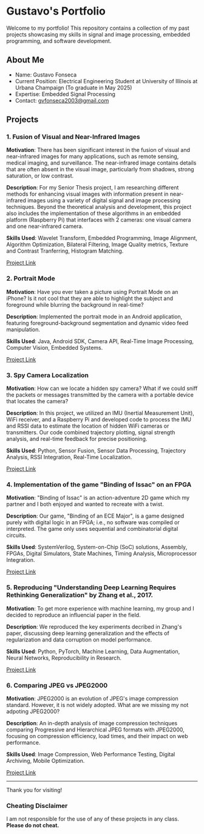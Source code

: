 # Gustavo's Portfolio
Welcome to my portfolio! This repository contains a collection of my past projects showcasing my skills in signal and image processing, embedded programming, and software development.

## About Me
- Name: Gustavo Fonseca
- Current Position: Electrical Engineering Student at University of Illinois at Urbana Champaign (To graduate in May 2025)
- Expertise: Embedded Signal Processing
- Contact: gvfonseca2003@gmail.com

## Projects
### 1. Fusion of Visual and Near-Infrared Images
**Motivation**: There has been significant interest in the fusion of visual and near-infrared images for many applications, such as remote sensing, medical imaging, and surveillance. The near-infrared image contains details that are often absent in the visual image, particularly from shadows, strong saturation, or low contrast.

**Description**: For my Senior Thesis project, I am researching different methods for enhancing visual images with information present in near-infrared images using a variety of digital signal and image processing techniques. Beyond the theoretical analysis and development, this project also includes the implementation of these algorithms in an embedded platform (Raspberry Pi) that interfaces with 2 cameras: one visual camera and one near-infrared camera.

**Skills Used**: Wavelet Transform, Embedded Programming, Image Alignment, Algorithm Optimization, Bilateral Filtering, Image Quality metrics, Texture and Contrast Tranferring, Histogram Matching.  

[Project Link](./VIS_NIR_Image_Fusion)

### 2. Portrait Mode
**Motivation**: Have you ever taken a picture using Portrait Mode on an iPhone? Is it not cool that they are able to highlight the subject and foreground while blurring the background in real-time?

**Description**: Implemented the portrait mode in an Android application, featuring foreground-background segmentation and dynamic video feed manipulation. 

**Skills Used**: Java, Android SDK, Camera API, Real-Time Image Processing, Computer Vision, Embedded Systems.  

[Project Link](./Portrait_Mode)

### 3. Spy Camera Localization
**Motivation**: How can we locate a hidden spy camera? What if we could sniff the packets or messages transmitted by the camera with a portable device that locates the camera?

**Description**: In this project, we utilized an IMU (Inertial Measurement Unit), WiFi receiver, and a Raspberry Pi and developed code to process the IMU and RSSI data to estimate the location of hidden WiFi cameras or transmitters. Our code combined trajectory plotting, signal strength analysis, and real-time feedback for precise positioning.  

**Skills Used**: Python, Sensor Fusion, Sensor Data Processing, Trajectory Analysis, RSSI Integration, Real-Time Localization.  

[Project Link](./Spy_Camera_Localization)

### 4. Implementation of the game "Binding of Issac" on an FPGA
**Motivation**: "Binding of Issac" is an action-adventure 2D game which my partner and I both enjoyed and wanted to recreate with a twist.

**Description**: Our game, "Binding of an ECE Major", is a game designed purely with digital logic in an FPGA; i.e., no software was compiled or interpreted. The game only uses sequential and combinatorial digital circuits. 

**Skills Used**: SystemVerilog, System-on-Chip (SoC) solutions, Assembly, FPGAs, Digital Simulators, State Machines, Timing Analysis, Microprocessor Integration.  

[Project Link](./Binding_of_ECE_game)

### 5. Reproducing "Understanding Deep Learning Requires Rethinking Generalization" by Zhang et al., 2017.
**Motivation**: To get more experience with machine learning, my group and I decided to reproduce an influencial paper in the field.

**Description**: We reproduced the key experiments decribed in Zhang's paper, discussing deep learning generalization and the effects of regularization and data corruption on model performance.  

**Skills Used**: Python, PyTorch, Machine Learning, Data Augmentation, Neural Networks, Reproducibility in Research.  

[Project Link](./CNN_Reproducibility_Challenge)

### 6. Comparing JPEG vs JPEG2000
**Motivation**: JPEG2000 is an evolution of JPEG's image compression standard. However, it is not widely adopted. What are we missing my not adpoting JPEG2000?

**Description**: An in-depth analysis of image compression techniques comparing Progressive and Hierarchical JPEG formats with JPEG2000, focusing on compression efficiency, load times, and their impact on web performance.  

**Skills Used**: Image Compression, Web Performance Testing, Digital Archiving, Mobile Optimization.  

[Project Link](./JPEG_Comparison)



---

Thank you for visiting!

### Cheating Disclaimer
I am not responsible for the use of any of these projects in any class. **Please do not cheat.**

